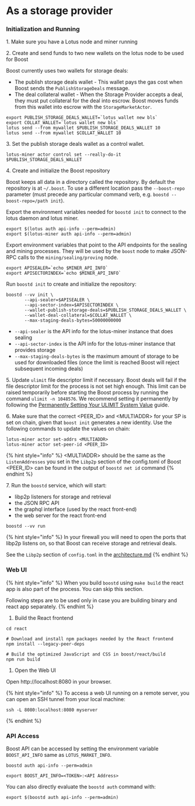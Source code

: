 # As a storage provider

### Initialization and Running

1\. Make sure you have a Lotus node and miner running

2\. Create and send funds to two new wallets on the lotus node to be used for Boost

Boost currently uses two wallets for storage deals:

* The publish storage deals wallet - This wallet pays the gas cost when Boost sends the `PublishStorageDeals` message.
* The deal collateral wallet - When the Storage Provider accepts a deal, they must put collateral for the deal into escrow. Boost moves funds from this wallet into escrow with the `StorageMarketActor`.

```
export PUBLISH_STORAGE_DEALS_WALLET=`lotus wallet new bls`
export COLLAT_WALLET=`lotus wallet new bls`
lotus send --from mywallet $PUBLISH_STORAGE_DEALS_WALLET 10
lotus send --from mywallet $COLLAT_WALLET 10
```

3\. Set the publish storage deals wallet as a control wallet.

```
lotus-miner actor control set --really-do-it $PUBLISH_STORAGE_DEALS_WALLET
```

4\. Create and initialize the Boost repository

Boost keeps all data in a directory called the repository. By default the repository is at `~/.boost`. To use a different location pass the `--boost-repo` parameter (must precede any particular command verb, e.g. `boostd --boost-repo=/path init`).

Export the environment variables needed for `boostd init` to connect to the lotus daemon and lotus miner.

```
export $(lotus auth api-info --perm=admin)
export $(lotus-miner auth api-info --perm=admin)
```

Export environment variables that point to the API endpoints for the sealing and mining processes. They will be used by the `boost` node to make JSON-RPC calls to the `mining/sealing/proving` node.

```
export APISEALER=`echo $MINER_API_INFO`
export APISECTORINDEX=`echo $MINER_API_INFO`
```

Run `boostd init` to create and initialize the repository:

```
boostd --vv init \
       --api-sealer=$APISEALER \
       --api-sector-index=$APISECTORINDEX \
       --wallet-publish-storage-deals=$PUBLISH_STORAGE_DEALS_WALLET \
       --wallet-deal-collateral=$COLLAT_WALLET \
       --max-staging-deals-bytes=50000000000
```

* `--api-sealer` is the API info for the lotus-miner instance that does sealing
* `--api-sector-index` is the API info for the lotus-miner instance that provides storage
* `--max-staging-deals-bytes` is the maximum amount of storage to be used for downloaded files (once the limit is reached Boost will reject subsequent incoming deals)

5\. Update `ulimit` file descriptor limit if necessary. Boost deals will fail if the file descriptor limit for the process is not set high enough. This limit can be raised temporarily before starting the Boost process by running the command `ulimit -n 1048576`. We recommend setting it permanently by following the [Permanently Setting Your ULIMIT System Value](https://lotus.filecoin.io/kb/soft-fd-limit/) guide.

6\. Make sure that the correct \<PEER\_ID> and \<MULTIADDR> for your SP is set on chain, given that `boost init` generates a new identity. Use the following commands to update the values on chain:

```
lotus-miner actor set-addrs <MULTIADDR>
lotus-miner actor set-peer-id <PEER_ID>
```

{% hint style="info" %}
\<MULTIADDR> should be the same as the `ListenAddresses` you set in the `Libp2p` section of the config.toml of Boost\
\<PEER\_ID> can be found in the output of `boostd net id` command
{% endhint %}

7\. Run the `boostd` service, which will start:

* libp2p listeners for storage and retrieval
* the JSON RPC API
* the graphql interface (used by the react front-end)
* the web server for the react front-end

```
boostd --vv run
```

{% hint style="info" %}
In your firewall you will need to open the ports that libp2p listens on, so that Boost can receive storage and retrieval deals.

See the `Libp2p` section of `config.toml` in the [architecture.md](../boost-architecture/architecture.md "mention")
{% endhint %}

### Web UI

{% hint style="info" %}
When you build `boostd` using `make build` the react app is also part of the process. You can skip this section.

Following steps are to be used only in case you are building binary and react app separately.
{% endhint %}

1. Build the React frontend

```
cd react

# Download and install npm packages needed by the React frontend
npm install --legacy-peer-deps

# Build the optimized JavaScript and CSS in boost/react/build
npm run build
```

1. Open the Web UI

Open http://localhost:8080 in your browser.

{% hint style="info" %}
To access a web UI running on a remote server, you can open an SSH tunnel from your local machine:

```
ssh -L 8080:localhost:8080 myserver
```
{% endhint %}

### API Access

Boost API can be accessed by setting the environment variable `BOOST_API_INFO` same as `LOTUS_MARKET_INFO`.

```
boostd auth api-info --perm=admin

export BOOST_API_INFO=<TOKEN>:<API Address>
```

You can also directly evaluate the `boostd auth` command with:

```
export $(boostd auth api-info --perm=admin)
```
